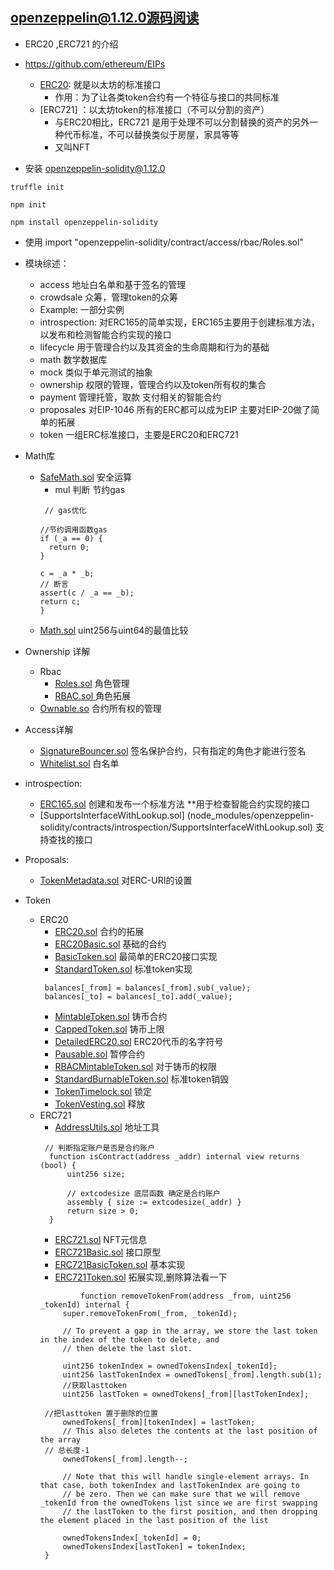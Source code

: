 
## openzeppelin@1.12.0源码阅读


- ERC20 ,ERC721 的介绍
- https://github.com/ethereum/EIPs
  - [ERC20](https://github.com/ethereum/EIPs/blob/master/EIPS/eip-20.md): 就是以太坊的标准接口
     - 作用：为了让各类token合约有一个特征与接口的共同标准
  - [ERC721] ：以太坊token的标准接口（不可以分割的资产）
     - 与ERC20相比，ERC721 是用于处理不可以分割替换的资产的另外一种代币标准，不可以替换类似于房屋，家具等等
     - 又叫NFT

- 安装  openzeppelin-solidity@1.12.0
```
truffle init 

npm init 

npm install openzeppelin-solidity  

```

- 使用 import "openzeppelin-solidity/contract/access/rbac/Roles.sol"
- 模块综述：
    - access 地址白名单和基于签名的管理
    - crowdsale 众筹，管理token的众筹
    - Example: 一部分实例
    - introspection: 对ERC165的简单实现，ERC165主要用于创建标准方法，以发布和检测智能合约实现的接口
    - lifecycle 用于管理合约以及其资金的生命周期和行为的基础
    - math 数学数据库
    - mock 类似于单元测试的抽象
    - ownership  权限的管理，管理合约以及token所有权的集合
    - payment  管理托管，取款 支付相关的智能合约
    - proposales 对EIP-1046 所有的ERC都可以成为EIP 主要对EIP-20做了简单的拓展
    - token 一组ERC标准接口，主要是ERC20和ERC721


- Math库 
  - [SafeMath.sol](node_modules/openzeppelin-solidity/contracts/math/SafeMath.sol) 安全运算
    - mul 判断  节约gas
    ```
     // gas优化
   
    //节约调用函数gas
    if (_a == 0) {
      return 0;
    }

    c = _a * _b;
    // 断言
    assert(c / _a == _b);
    return c;
    }
    ``` 
  - [Math.sol](node_modules/openzeppelin-solidity/contracts/math/Math.sol)  uint256与uint64的最值比较
- Ownership 详解
  - Rbac 
    - [Roles.sol](node_modules/openzeppelin-solidity/contracts/access/rbac/Roles.sol) 角色管理
    - [RBAC.sol ](node_modules/openzeppelin-solidity/contracts/access/rbac/RBAC.sol)角色拓展
   -  [Ownable.so](node_modules/openzeppelin-solidity/contracts/ownership/Ownable.sol) 合约所有权的管理
-  Access详解
   - [SignatureBouncer.sol](node_modules/openzeppelin-solidity/contracts/access/SignatureBouncer.sol) 签名保护合约，只有指定的角色才能进行签名
   - [Whitelist.sol](node_modules/openzeppelin-solidity/contracts/access/Whitelist.sol) 白名单
- introspection:
   - [ERC165.sol](node_modules/openzeppelin-solidity/contracts/introspection/ERC165.sol)   创建和发布一个标准方法 **用于检查智能合约实现的接口
   - [SupportsInterfaceWithLookup.sol] (node_modules/openzeppelin-solidity/contracts/introspection/SupportsInterfaceWithLookup.sol) 支持查找的接口
- Proposals:
   - [TokenMetadata.sol](node_modules/openzeppelin-solidity/contracts/proposals/ERC1046/TokenMetadata.sol) 对ERC-URI的设置
- Token
   - ERC20
      - [ERC20.sol](node_modules/openzeppelin-solidity/contracts/token/ERC20/ERC20.sol)   合约的拓展
      - [ERC20Basic.sol](node_modules/openzeppelin-solidity/contracts/token/ERC20/ERC20Basic.sol) 基础的合约
      - [BasicToken.sol](node_modules/openzeppelin-solidity/contracts/token/ERC20/BasicToken.sol) 最简单的ERC20接口实现
      - [StandardToken.sol](node_modules/openzeppelin-solidity/contracts/token/ERC20/StandardToken.sol) 标准token实现
      ```
       balances[_from] = balances[_from].sub(_value);
       balances[_to] = balances[_to].add(_value);
      ``` 
      - [MintableToken.sol](node_modules/openzeppelin-solidity/contracts/token/ERC20/MintableToken.sol) 铸币合约
      - [CappedToken.sol](node_modules/openzeppelin-solidity/contracts/token/ERC20/CappedToken.sol) 铸币上限
      - [DetailedERC20.sol](node_modules/openzeppelin-solidity/contracts/token/ERC20/DetailedERC20.sol)   ERC20代币的名字符号
      - [Pausable.sol](node_modules/openzeppelin-solidity/contracts/lifecycle/Pausable.sol) 暂停合约
      - [RBACMintableToken.sol](node_modules/openzeppelin-solidity/contracts/token/ERC20/RBACMintableToken.sol) 对于铸币的权限
      - [StandardBurnableToken.sol](node_modules/openzeppelin-solidity/contracts/token/ERC20/StandardBurnableToken.sol) 标准token销毁
      - [TokenTimelock.sol](node_modules/openzeppelin-solidity/contracts/token/ERC20/TokenTimelock.sol) 锁定
      - [TokenVesting.sol](node_modules/openzeppelin-solidity/contracts/token/ERC20/TokenVesting.sol) 释放
  - ERC721
      - [AddressUtils.sol](node_modules/openzeppelin-solidity/contracts/AddressUtils.sol) 地址工具
      ```
       // 判断指定账户是否是合约账户
        function isContract(address _addr) internal view returns (bool) {
            uint256 size;
        
            // extcodesize 底层函数 确定是合约账户
            assembly { size := extcodesize(_addr) }
            return size > 0;
        }
      ``` 
      - [ERC721.sol](node_modules/openzeppelin-solidity/contracts/token/ERC721/ERC721.sol) NFT元信息
      - [ERC721Basic.sol](node_modules/openzeppelin-solidity/contracts/token/ERC721/ERC721Basic.sol) 接口原型
      - [ERC721BasicToken.sol](node_modules/openzeppelin-solidity/contracts/token/ERC721/ERC721BasicToken.sol) 基本实现
      - [ERC721Token.sol](node_modules/openzeppelin-solidity/contracts/token/ERC721/ERC721Token.sol) 拓展实现,删除算法看一下
       ```
                function removeTokenFrom(address _from, uint256 _tokenId) internal {
            super.removeTokenFrom(_from, _tokenId);

            // To prevent a gap in the array, we store the last token in the index of the token to delete, and
            // then delete the last slot.

            uint256 tokenIndex = ownedTokensIndex[_tokenId];
            uint256 lastTokenIndex = ownedTokens[_from].length.sub(1);
            //获取lasttoken
            uint256 lastToken = ownedTokens[_from][lastTokenIndex];

        //把lasttoken 置于删除的位置
            ownedTokens[_from][tokenIndex] = lastToken;
            // This also deletes the contents at the last position of the array
        // 总长度-1
            ownedTokens[_from].length--;

            // Note that this will handle single-element arrays. In that case, both tokenIndex and lastTokenIndex are going to
            // be zero. Then we can make sure that we will remove _tokenId from the ownedTokens list since we are first swapping
            // the lastToken to the first position, and then dropping the element placed in the last position of the list
            
            ownedTokensIndex[_tokenId] = 0;
            ownedTokensIndex[lastToken] = tokenIndex;
        }
       ``` 

